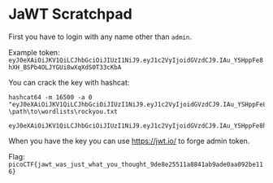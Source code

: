 # JaWT Scratchpad

First you have to login with any name other than `admin`.

Example token: `eyJ0eXAiOiJKV1QiLCJhbGciOiJIUzI1NiJ9.eyJ1c2VyIjoidGVzdCJ9.IAu_YSHppFe8hXH_BSPb4OLJYGUi8wXqXdS0T33cKbA`

You can crack the key with hashcat:
```
hashcat64 -m 16500 -a 0 "eyJ0eXAiOiJKV1QiLCJhbGciOiJIUzI1NiJ9.eyJ1c2VyIjoidGVzdCJ9.IAu_YSHppFe8hXH_BSPb4OLJYGUi8wXqXdS0T33cKbA" \path\to\wordlists\rockyou.txt
```

```
eyJ0eXAiOiJKV1QiLCJhbGciOiJIUzI1NiJ9.eyJ1c2VyIjoidGVzdCJ9.IAu_YSHppFe8hXH_BSPb4OLJYGUi8wXqXdS0T33cKbA:ilovepico
```

When you have the key you can use https://jwt.io/ to forge admin token.

Flag: `picoCTF{jawt_was_just_what_you_thought_9de8e25511a8841ab9ade0aa092be116}`